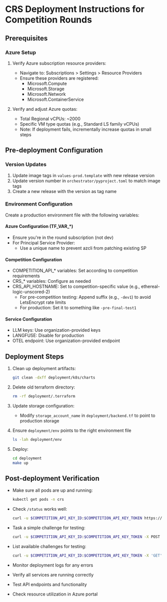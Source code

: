 # CRS Deployment Instructions for Competition Rounds

## Prerequisites

### Azure Setup
1. Verify Azure subscription resource providers:
   - Navigate to: Subscriptions > Settings > Resource Providers
   - Ensure these providers are registered:
     - Microsoft.Compute
     - Microsoft.Storage
     - Microsoft.Network
     - Microsoft.ContainerService

2. Verify and adjust Azure quotas:
   - Total Regional vCPUs: ~2000
   - Specific VM type quotas (e.g., Standard LS family vCPUs)
   - Note: If deployment fails, incrementally increase quotas in small steps

## Pre-deployment Configuration

### Version Updates
1. Update image tags in `values-prod.template` with new release version
2. Update version number in `orchestrator/pyproject.toml` to match image tags
3. Create a new release with the version as tag name

### Environment Configuration
Create a production environment file with the following variables:

#### Azure Configuration (TF_VAR_*)
- Ensure you're in the round subscription (not dev)
- For Principal Service Provider:
  - Use a unique name to prevent azcli from patching existing SP

#### Competition Configuration

- COMPETITION_API_* variables: Set according to competition requirements
- CRS_* variables: Configure as needed
- CRS_API_HOSTNAME: Set to competition-specific value (e.g., ethereal-logic-unscored-2)
  - For pre-competition testing: Append suffix (e.g., `-dev1`) to avoid LetsEncrypt rate limits
  - For production: Set it to something like `-pre-final-test1`

#### Service Configuration
- LLM keys: Use organization-provided keys
- LANGFUSE: Disable for production
- OTEL endpoint: Use organization-provided endpoint

## Deployment Steps

1. Clean up deployment artifacts:
   ```bash
   git clean -dxff deployment/k8s/charts
   ```

2. Delete old terraform directory:
   ```bash
   rm -rf deployment/.terraform
   ```

3. Update storage configuration:
   - Modify `storage_account_name` in `deployment/backend.tf` to point to production storage

4. Ensure `deployment/env` points to the right environment file
   ```bash
   ls -lah deployment/env
   ```

5. Deploy:
   ```bash
   cd deployment
   make up
   ```

## Post-deployment Verification
- Make sure all pods are up and running:
   ```bash
   kubectl get pods -n crs
   ```
- Check `/status` works well:
   ```bash
   curl -u $COMPETITION_API_KEY_ID:$COMPETITION_API_KEY_TOKEN https://ethereal-logic.tasker.aixcc.tech/crs/status/ethereal-logic-pre-final
   ```
- Task a simple challenge for testing:
   ```bash
   curl -u $COMPETITION_API_KEY_ID:$COMPETITION_API_KEY_TOKEN -X POST 'https://api.aixcc.tech/v1/request/ex3-lp-delta-01' --json '{"duration_secs":900}'
   ```

- List available challenges for testing:
   ```bash
   curl -u $COMPETITION_API_KEY_ID:$COMPETITION_API_KEY_TOKEN -X 'GET' 'https://api.aixcc.tech/v1/request/list/'
   ```

- Monitor deployment logs for any errors
- Verify all services are running correctly
- Test API endpoints and functionality
- Check resource utilization in Azure portal

